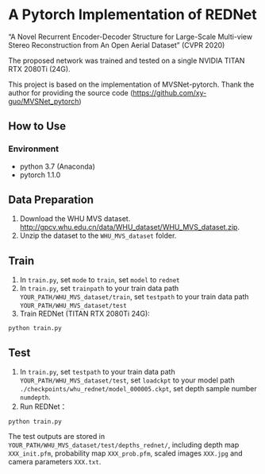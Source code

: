 # A Pytorch Implementation of REDNet

“A Novel Recurrent Encoder-Decoder Structure for Large-Scale Multi-view Stereo Reconstruction from An Open Aerial Dataset” (CVPR 2020)

The proposed network was trained and tested on a single NVIDIA TITAN RTX 2080Ti (24G).

This project is based on the implementation of MVSNet-pytorch. Thank the author for providing the source code (https://github.com/xy-guo/MVSNet_pytorch)

## How to Use

### Environment
* python 3.7 (Anaconda)
* pytorch 1.1.0

## Data Preparation
1. Download the WHU MVS dataset.  http://gpcv.whu.edu.cn/data/WHU_dataset/WHU_MVS_dataset.zip. <br/>
2. Unzip the dataset to the ```WHU_MVS_dataset``` folder. <br/>


## Train
1. In ```train.py```, set ```mode``` to ```train```, set ```model``` to ```rednet```<br/>
2. In ```train.py```, set ```trainpath``` to your train data path ```YOUR_PATH/WHU_MVS_dataset/train```,
                      set ```testpath``` to your train data path ```YOUR_PATH/WHU_MVS_dataset/test``` <br/>
2. Train REDNet (TITAN RTX 2080Ti 24G):<br/>
```
python train.py
```


## Test
1. In ```train.py```, set ```testpath``` to your train data path ```YOUR_PATH/WHU_MVS_dataset/test```,
   set ```loadckpt``` to your model path ```./checkpoints/whu_rednet/model_000005.ckpt```, set depth sample number ```numdepth```. <br/>
2. Run REDNet：<br/>
```
python train.py 
```
The test outputs are stored in ```YOUR_PATH/WHU_MVS_dataset/test/depths_rednet/```, including depth map ```XXX_init.pfm```, probability map ```XXX_prob.pfm```, scaled images ```XXX.jpg``` and camera parameters ```XXX.txt```. <br/>
